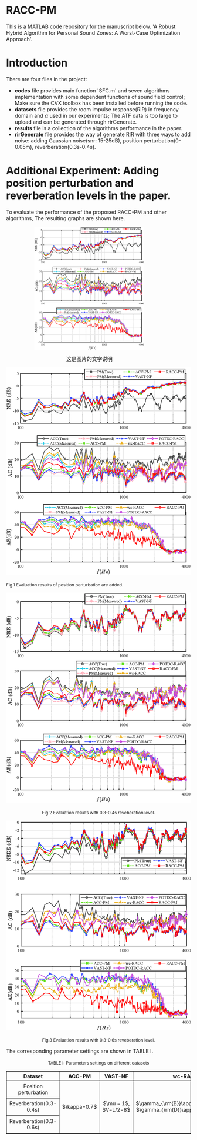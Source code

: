 # RACC-PM
This is a MATLAB code repository for the manuscript below. 
'A Robust Hybrid Algorithm for Personal Sound Zones: A Worst-Case Optimization Approach'.

#  Introduction
 There are four files in the project:
 * **codes** file  provides main function 'SFC.m' and seven algorithms implementation with some dependent functions of sound field control; Make sure the CVX  toolbox has been installed before running the code.
 * **datasets** file provides the room impulse response(RIR) in frequency domain and $\alpha$ used in our experiments; The ATF data is too large to upload and can be generated through rirGenerate.
 * **results** file is a collection of the algorithms performance in the paper.
 * **rirGenerate** file provides the way of generate RIR with three ways to add noise: adding Gaussian noise(snr: 15-25dB), position perturbation(0-0.05m), reverberation(0.3s-0.4s).
 # Additional Experiment: Adding position perturbation and reverberation levels in the paper.

To evaluate the performance of the proposed RACC-PM and other algorithms,  The resulting graphs are shown here.


<div style="display: flex; justify-content: center; align-items: center; margin-left: -50px;">
  <div>
    <img src="/results/EvaluationResultsPos.png" alt="图片描述" style="display: block; margin: 0 auto; width: 300px;">
    <p style="text-align: center;">这是图片的文字说明</p>
  </div>
</div>


<div >
<img src="/results/EvaluationResultsPos.png" width="700" >
</div>
<p >
<small>
Fig.1 Evaluation results of position perturbation are added.
</small>
</p>

 <div align="center">
<img src="results/EvaluationResultsRev(0.3-0.4s).png" width="700" >
</div>
<p align="center">
<small>
Fig.2 Evaluation results with 0.3-0.4s reveberation level.
</small>
</p>

<div align="center">
<img src="/results/EvaluationResultsRev(0.3-0.6s).png" width="700" >
</div>
<p align="center">
<small>
Fig.3 Evaluation results with 0.3-0.6s reveberation level.
</small>
</p>

The corresponding parameter settings are shown in TABLE I.

<p align="center">
<small>
TABLE I: Parameters settings on different datasets
</small>
</p>
<table border="1" width="500px" cellspacing="10" align="center">
<tr>
  <th align="center"> Dataset </th>
  <th align="center"> ACC-PM </th>
  <th align="center"> VAST-NF </th>
  <th align="center"> wc-RACC </th>	
  <th align="center"> POTDC-RACC </th>
  <th align="center"> RACC-PM </th>
</tr>
<tr>
  <td rowspan="1" align="center">Position perturbation</td>
  <td rowspan="3" align="center"> $\kappa=0.7$</th>
  <td rowspan="3" align="center"> $\mu = 1$, $V=L/2=8$</th>
  <td rowspan="3" align="center"> $\gamma_{\rm{B}}\approx\epsilon_B^2$, $\gamma_{\rm{D}}\approx\epsilon_D^2$</th>
  <td rowspan="3" align="center"> $\alpha_{l}, \alpha_{u}$ [34], $\eta = \epsilon_B$, $\gamma_{\rm{D}} = \gamma_{\rm{D}}$
     in wc-RACC</th>
  <td rowspan="3" align="center"> $\sqrt{e_w} = \Vert \mathbf{w}_{\rm{ACC-PM}} \Vert$, $\rho = 0.1$, $\mu = 1$, $\alpha = {\rm{AC}}_{\rm{ACC(True)}}$, 
    $\epsilon_{B} = 0.0001\sqrt{{\rm{tr}}(\mathbf{H}_{\rm{B}}^{\rm{H}}\mathbf{H}_{\rm{B}})}$, 
    $\epsilon_D = 0.0001\sqrt{{\rm{tr}}(\mathbf{H}_{\rm{D}}^{\rm{H}}\mathbf{H}_{\rm{D}})}$
</th>
</tr>


<tr>
  <td rowspan="1" align="center">Reverberation(0.3-0.4s)</td>
  
</tr>
<tr>
  <td rowspan="1" align="center">Reverberation(0.3-0.6s)</td>
</tr>
</table>
